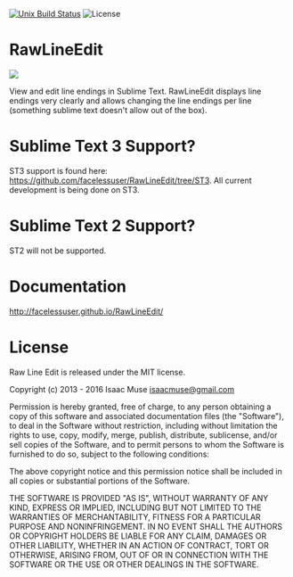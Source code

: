 [![Unix Build Status][travis-image]][travis-link]
![License][license-image]
# RawLineEdit
<img src="https://dl.dropboxusercontent.com/u/342698/RawLineEdit/Example.png" border="0"/>

View and edit line endings in Sublime Text.  RawLineEdit displays line endings very clearly and allows changing the line endings per line (something sublime text doesn't allow out of the box).

# Sublime Text 3 Support?
ST3 support is found here: https://github.com/facelessuser/RawLineEdit/tree/ST3.  All current development is being done on ST3.

# Sublime Text 2 Support?
ST2 will not be supported.

# Documentation
http://facelessuser.github.io/RawLineEdit/

# License
Raw Line Edit is released under the MIT license.

Copyright (c) 2013 - 2016 Isaac Muse <isaacmuse@gmail.com>

Permission is hereby granted, free of charge, to any person obtaining a copy of this software and associated documentation files (the "Software"), to deal in the Software without restriction, including without limitation the rights to use, copy, modify, merge, publish, distribute, sublicense, and/or sell copies of the Software, and to permit persons to whom the Software is furnished to do so, subject to the following conditions:

The above copyright notice and this permission notice shall be included in all copies or substantial portions of the Software.

THE SOFTWARE IS PROVIDED "AS IS", WITHOUT WARRANTY OF ANY KIND, EXPRESS OR IMPLIED, INCLUDING BUT NOT LIMITED TO THE WARRANTIES OF MERCHANTABILITY, FITNESS FOR A PARTICULAR PURPOSE AND NONINFRINGEMENT. IN NO EVENT SHALL THE AUTHORS OR COPYRIGHT HOLDERS BE LIABLE FOR ANY CLAIM, DAMAGES OR OTHER LIABILITY, WHETHER IN AN ACTION OF CONTRACT, TORT OR OTHERWISE, ARISING FROM, OUT OF OR IN CONNECTION WITH THE SOFTWARE OR THE USE OR OTHER DEALINGS IN THE SOFTWARE.

[travis-image]: https://img.shields.io/travis/facelessuser/RawLineEdit/master.svg
[travis-link]: https://travis-ci.org/facelessuser/RawLineEdit
[license-image]: https://img.shields.io/badge/license-MIT-blue.svg
